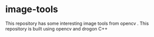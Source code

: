 # image-tools
This repository has some interesting image tools from opencv . This repository is built using opencv and drogon C++
